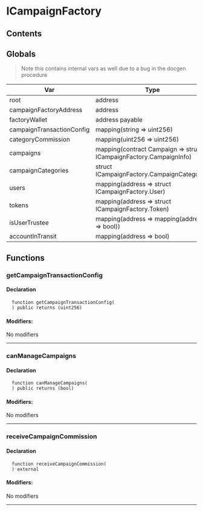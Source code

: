 # ICampaignFactory





## Contents
<!-- START doctoc -->
<!-- END doctoc -->

## Globals

> Note this contains internal vars as well due to a bug in the docgen procedure

| Var | Type |
| --- | --- |
| root | address |
| campaignFactoryAddress | address |
| factoryWallet | address payable |
| campaignTransactionConfig | mapping(string => uint256) |
| categoryCommission | mapping(uint256 => uint256) |
| campaigns | mapping(contract Campaign => struct ICampaignFactory.CampaignInfo) |
| campaignCategories | struct ICampaignFactory.CampaignCategory[] |
| users | mapping(address => struct ICampaignFactory.User) |
| tokens | mapping(address => struct ICampaignFactory.Token) |
| isUserTrustee | mapping(address => mapping(address => bool)) |
| accountInTransit | mapping(address => bool) |



## Functions

### getCampaignTransactionConfig


#### Declaration
```solidity
  function getCampaignTransactionConfig(
  ) public returns (uint256)
```

#### Modifiers:
No modifiers


---  
### canManageCampaigns


#### Declaration
```solidity
  function canManageCampaigns(
  ) public returns (bool)
```

#### Modifiers:
No modifiers


---  
### receiveCampaignCommission


#### Declaration
```solidity
  function receiveCampaignCommission(
  ) external
```

#### Modifiers:
No modifiers


---  


